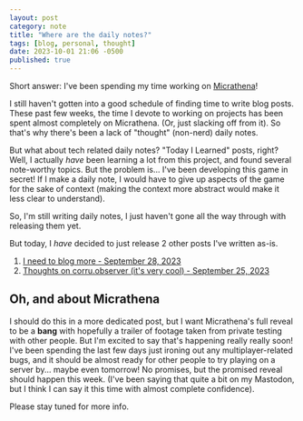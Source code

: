 ```yaml
---
layout: post
category: note
title: "Where are the daily notes?"
tags: [blog, personal, thought]
date: 2023-10-01 21:06 -0500
published: true
---
```

Short answer: I've been spending my time working on [Micrathena](/projects/micrathena)!

I still haven't gotten into a good schedule of finding time to write blog posts. These past few weeks, the time I devote to working on projects has been spent almost completely on Micrathena. (Or, just slacking off from it). So that's why there's been a lack of "thought" (non-nerd) daily notes.

But what about tech related daily notes? "Today I Learned" posts, right? Well, I actually *have* been learning a lot from this project, and found several note-worthy topics. But the problem is... I've been developing this game in secret! If I make a daily note, I would have to give up aspects of the game for the sake of context (making the context more abstract would make it less clear to understand).

So, I'm still writing daily notes, I just haven't gone all the way through with releasing them yet.

But today, I *have* decided to just release 2 other posts I've written as-is.

1. [I need to blog more - September 28, 2023](/note/blog-more.html)
2. [Thoughts on corru.observer (it's very cool) - September 25, 2023](/note/corru-observer.html)

## Oh, and about Micrathena

I should do this in a more dedicated post, but I want Micrathena's full reveal to be a **bang** with hopefully a trailer of footage taken from private testing with other people. But I'm excited to say that's happening really really soon! I've been spending the last few days just ironing out any multiplayer-related bugs, and it should be almost ready for other people to try playing on a server by... maybe even tomorrow! No promises, but the promised reveal should happen this week. (I've been saying that quite a bit on my Mastodon, but I think I can say it this time with almost complete confidence).

Please stay tuned for more info.
